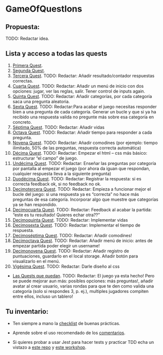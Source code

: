 # GameOfQuestIons

## Propuesta:

TODO: Redactar idea.


## Lista y acceso a todas las quests

1.	[Primera Quest](./docs/quests/quest1.md).
2.  [Segunda Quest](./docs/quests/quest2.md).
3.  [Tercera Quest](). TODO: Redactar: Añadir resultado/contador respuestas correctas.
4.  [Cuarta Quest](). TODO: Redactar: Añadir un menú de inicio con dos opciones: jugar, ver las reglas, salir. Tener control de inputs again.
5.	[Quinta Quest](). TODO: Redactar: Añadir categorías, por cada categoría saca una pregunta aleatoria.
6.	[Sexta Quest](). TODO: Redactar:Para acabar el juego necesitas responder bien a una pregunta de cada categoría. Generar un bucle y que si ya ha recibido una respuesta valida no pregunte más sobre esa categoría en concreto.
7.  [Séptima Quest](). TODO: Redactar: Añadir vidas
8.	[Octava Quest](). TODO: Redactar: Añadir tiempo para responder a cada pregunta.
9.  [Novena Quest](). TODO: Redactar: Añadir comodines (por ejemplo: tiempo ilimitado, 50% de las preguntas, respuesta correcta automática)
10. [Décima Quest](). TODO: Redactar: Empezar el html – css más básico: estructurar “el campo” de juego.
11.	[Undécima Quest](). TODO: Redactar: Enseñar las preguntas por categoría por pantalla al empezar el juego (por ahora da iguan que respondan, cualquier respuesta lleva a la siguiente pregunta)
12.	[Duodécima Quest](). TODO: Redactar: Registrar la respuesta: si es correcta feedback ok, si no feedback no ok.
13.	[Decimotercera Quest](). TODO: Redactar: Empieza a funcionar mejor el bucle del juego: si una respuesta ya es “correcta” no hace más preguntas de esa categoría. Incorporar algo que muestre que categorías ya se han respondido.
14.	[Decimocuarta Quest](). TODO: Redactar: Feedback al acabar la partida: “este es tu resultado! Quieres echar otra??”
15.	[Decimoquinta Quest](). TODO: Redactar: Implementar vidas
16.	[Decimosexta Quest](). TODO: Redactar: Implementar el tiempo de respuesta.
17.	[Decimoséptima Quest](). TODO: Redactar: Añadir comodines!
18.	[Decimoctava Quest](). TODO: Redactar: Añadir menú de inicio: antes de empezar partida poder elegir un username!
19.	[Decimonovena Quest](). TODO: Redactar: Añadir registro de puntuaciones, guardarlo en el local storage. Añadir botón para visualizarlo en el menú.
20. [Vigésima Quest](). TODO: Redactar: Darle diseño al css
*	[Las Quests que quedan](). TODO: Redactar: El juego ya esta hecho! Pero se puede mejorar aun más: posibles opciones: más preguntas!, añadir avatar al crear usuario, varias rondas para que te den como valida una categoría (solo si respondes 3, p. ej.), multiples jugadores compiten entre ellos, incluso un tablero!


## Tu inventario:

* Ten siempre a mano la [checklist](./docs/checklist.md) de buenas prácticas.

* Aprende sobre el uso recomendado de los [comentarios](./docs/comentarios.md).

* Si quieres probar a usar Jest para hacer tests y practicar TDD echa un vistazo a [este repo](https://github.com/Marvalero/workshop-introduccion-al-testeo-en-javascript) y [este workshop](https://www.linkedin.com/posts/maria-valero-campa%C3%B1a_javascript-testing-escribirtests-activity-7034491159649394688-YbIi?utm_source=share&utm_medium=member_desktop).